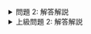 <details><summary>問題 2: 解答解説</summary><div>

Deployment の yaml は下記のようになります

```yaml
apiVersion: apps/v1
kind: Deployment
metadata:
  creationTimestamp: null
  labels:
    app: nginx
  name: nginx
spec:
  replicas: 3
  selector:
    matchLabels:
      app: nginx
  strategy: {}
  template:
    metadata:
      creationTimestamp: null
      labels:
        app: nginx
    spec:
      containers:
      - image: nginx:1.18.0
        name: nginx
        ports:
        - containerPort: 80
        resources: {}
status: {}
```


</div></details>


<details><summary>上級問題 2: 解答解説</summary><div>

まず、Deployment の yaml は下記のように作成します

```yaml
apiVersion: apps/v1
kind: Deployment
metadata:
  creationTimestamp: null
  labels:
    app: nginx
  name: nginx
spec:
  replicas: 1
  selector:
    matchLabels:
      app: nginx
  strategy: {}
  template:
    metadata:
      creationTimestamp: null
      labels:
        app: nginx
    spec:
      containers:
      - image: nginx:1.18.0
        name: nginx
        ports:
        - containerPort: 80
        resources: {}
status: {}
```

次に作成した Deployment に対して HPA を作成し、オートスケールを有効化します。
```yaml
apiVersion: autoscaling/v1
kind: HorizontalPodAutoscaler
metadata:
  creationTimestamp: null
  name: nginx
spec:
  maxReplicas: 10
  minReplicas: 5
  scaleTargetRef:
    apiVersion: apps/v1
    kind: Deployment
    name: nginx
  targetCPUUtilizationPercentage: 80
```

少し待つと Deployment の Pod 数が 5に増えているはずです

```sh
kubectl get deploy nginx
NAME    READY   UP-TO-DATE   AVAILABLE   AGE
nginx   5/5     5            5           4m2s
```

HPA は30秒に1回の頻度で指定したメトリクスが閾値に到達すると、対象のリソースの Replicas を増やします。
スケールアウトは3分に1回が最大となっています。
- 必要なレプリカ数 = ceil(sum( 指定したメトリクス ) / 指定した閾値)
- ceil 関数は切り上げを行う関数です。

なので Replicas が 6台にスケールされるには
- 6 = ceil(sum(cpu usage) / 80 ) となればいいので sum (cpu usage) / 80 >= 5.5 を満たせばよいです。
- sum (cpu usage) >= 440 となるので 5台の場合は平均 88 % の CPU 使用率で 6台に増加させる処理が行われます。

また、HPA はスケールインも行います。スケールインは 5分に1回上記の条件式で計算を行います。
スケールインは5分に1回が最大となっています。

HPA に使用するメトリクスは CPU やメモリだけでなく、custom metrics という機能で Kubernetes に組み込まれたメトリクス以外のものも指定することができます。
ビジネスロジックやその他複雑な条件をもとにスケールアウト、スケールインさせたい場合はこちらの採用も考慮すべきでしょう。
</div></details>
